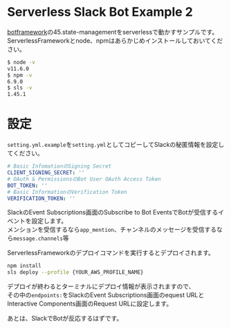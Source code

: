 # Serverless Slack Bot Example 2

[botframework](https://github.com/microsoft/BotBuilder-Samples)の45.state-managementをserverlessで動かすサンプルです。  
ServerlessFrameworkとnode、npmはあらかじめインストールしておいてください。

```bash
$ node -v
v11.6.0
$ npm -v
6.9.0
$ sls -v
1.45.1
```

# 設定

`setting.yml.example`を`setting.yml`としてコピーしてSlackの秘匿情報を設定してください。

```yaml
# Basic InfomationのSigning Secret
CLIENT_SIGNING_SECRET: ''
# OAuth & PermissionsのBot User OAuth Access Token
BOT_TOKEN: ''
# Basic InformationのVerification Token
VERIFICATION_TOKEN: ''
```

SlackのEvent Subscriptions画面のSubscribe to Bot EventsでBotが受信するイベントを設定します。  
メンションを受信するなら`app_mention`、チャンネルのメッセージを受信するなら`message.channels`等  
  
ServerlessFrameworkのデプロイコマンドを実行するとデプロイされます。  

```bash
npm install
sls deploy --profile {YOUR_AWS_PROFILE_NAME}
```

デプロイが終わるとターミナルにデプロイ情報が表示されますので、  
その中の`endpoints:`をSlackのEvent Subscriptions画面のequest URLと  
Interactive Components画面のRequest URLに設定します。

あとは、SlackでBotが反応するはずです。
